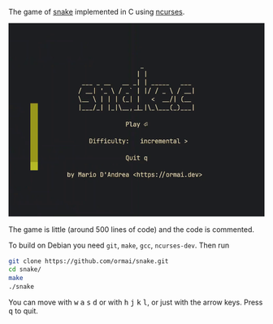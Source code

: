 The game of [snake](https://en.wikipedia.org/wiki/Snake_(video_game)) implemented in C using [ncurses](https://en.wikipedia.org/wiki/Ncurses).

![Video demonstration](demo.gif)

The game is little (around 500 lines of code) and the code is commented.

To build on Debian you need `git`, `make`, `gcc`, `ncurses-dev`. Then run

```sh
git clone https://github.com/ormai/snake.git
cd snake/
make
./snake
```

You can move with <kbd>w</kbd> <kbd>a</kbd> <kbd>s</kbd> <kbd>d</kbd> or with <kbd>h</kbd> <kbd>j</kbd> <kbd>k</kbd> <kbd>l</kbd>, or just with the arrow keys. Press <kbd>q</kbd> to quit.
